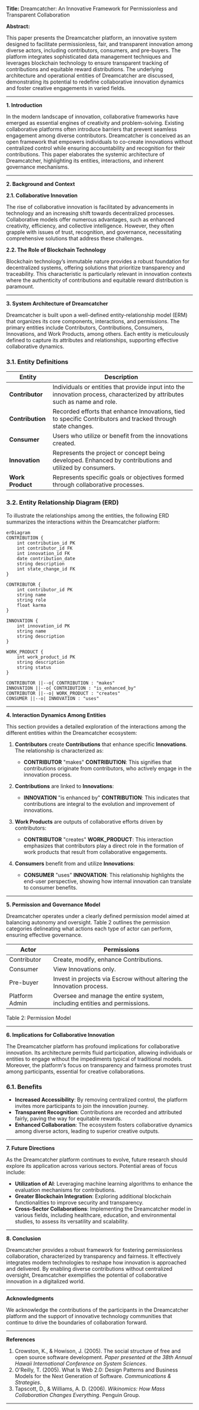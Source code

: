 **Title:** Dreamcatcher: An Innovative Framework for Permissionless and Transparent Collaboration

**Abstract:**

This paper presents the Dreamcatcher platform, an innovative system designed to facilitate permissionless, fair, and transparent innovation among diverse actors, including contributors, consumers, and pre-buyers. The platform integrates sophisticated data management techniques and leverages blockchain technology to ensure transparent tracking of contributions and equitable reward distributions. The underlying architecture and operational entities of Dreamcatcher are discussed, demonstrating its potential to redefine collaborative innovation dynamics and foster creative engagements in varied fields.

---

**1. Introduction**

In the modern landscape of innovation, collaborative frameworks have emerged as essential engines of creativity and problem-solving. Existing collaborative platforms often introduce barriers that prevent seamless engagement among diverse contributors. Dreamcatcher is conceived as an open framework that empowers individuals to co-create innovations without centralized control while ensuring accountability and recognition for their contributions. This paper elaborates the systemic architecture of Dreamcatcher, highlighting its entities, interactions, and inherent governance mechanisms.

---

**2. Background and Context**

**2.1. Collaborative Innovation**

The rise of collaborative innovation is facilitated by advancements in technology and an increasing shift towards decentralized processes. Collaborative models offer numerous advantages, such as enhanced creativity, efficiency, and collective intelligence. However, they often grapple with issues of trust, recognition, and governance, necessitating comprehensive solutions that address these challenges.

**2.2. The Role of Blockchain Technology**

Blockchain technology’s immutable nature provides a robust foundation for decentralized systems, offering solutions that prioritize transparency and traceability. This characteristic is particularly relevant in innovation contexts where the authenticity of contributions and equitable reward distribution is paramount.

---

**3. System Architecture of Dreamcatcher**

Dreamcatcher is built upon a well-defined entity-relationship model (ERM) that organizes its core components, interactions, and permissions. The primary entities include Contributors, Contributions, Consumers, Innovations, and Work Products, among others. Each entity is meticulously defined to capture its attributes and relationships, supporting effective collaborative dynamics.

### 3.1. Entity Definitions

| Entity           | Description |
|------------------|-------------|
| **Contributor** | Individuals or entities that provide input into the innovation process, characterized by attributes such as name and role. |
| **Contribution** | Recorded efforts that enhance Innovations, tied to specific Contributors and tracked through state changes. |
| **Consumer** | Users who utilize or benefit from the innovations created. |
| **Innovation** | Represents the project or concept being developed. Enhanced by contributions and utilized by consumers. |
| **Work Product** | Represents specific goals or objectives formed through collaborative processes. |

### 3.2. Entity Relationship Diagram (ERD)

To illustrate the relationships among the entities, the following ERD summarizes the interactions within the Dreamcatcher platform:

```mermaid
erDiagram
CONTRIBUTION {
    int contribution_id PK
    int contributor_id FK
    int innovation_id FK
    date contribution_date
    string description
    int state_change_id FK
}

CONTRIBUTOR {
    int contributor_id PK
    string name
    string role
    float karma
}

INNOVATION {
    int innovation_id PK
    string name
    string description
}

WORK_PRODUCT {
    int work_product_id PK
    string description
    string status
}

CONTRIBUTOR ||--o{ CONTRIBUTION : "makes"
INNOVATION ||--o{ CONTRIBUTION : "is_enhanced_by"
CONTRIBUTOR ||--o| WORK_PRODUCT : "creates"
CONSUMER ||--o| INNOVATION : "uses"
```

---

**4. Interaction Dynamics Among Entities**

This section provides a detailed exploration of the interactions among the different entities within the Dreamcatcher ecosystem:

1. **Contributors** create **Contributions** that enhance specific **Innovations**. The relationship is characterized as:
   - **CONTRIBUTOR** "makes" **CONTRIBUTION**: This signifies that contributions originate from contributors, who actively engage in the innovation process.

2. **Contributions** are linked to **Innovations**:
   - **INNOVATION** "is enhanced by" **CONTRIBUTION**: This indicates that contributions are integral to the evolution and improvement of innovations.

3. **Work Products** are outputs of collaborative efforts driven by contributors:
   - **CONTRIBUTOR** "creates" **WORK_PRODUCT**: This interaction emphasizes that contributors play a direct role in the formation of work products that result from collaborative engagements.

4. **Consumers** benefit from and utilize **Innovations**:
   - **CONSUMER** "uses" **INNOVATION**: This relationship highlights the end-user perspective, showing how internal innovation can translate to consumer benefits.

---

**5. Permission and Governance Model**

Dreamcatcher operates under a clearly defined permission model aimed at balancing autonomy and oversight. Table 2 outlines the permission categories delineating what actions each type of actor can perform, ensuring effective governance.

| Actor        | Permissions |
|--------------|-------------|
| Contributor  | Create, modify, enhance Contributions. |
| Consumer     | View Innovations only. |
| Pre-buyer    | Invest in projects via Escrow without altering the Innovation process. |
| Platform Admin| Oversee and manage the entire system, including entities and permissions. |

Table 2: Permission Model

---

**6. Implications for Collaborative Innovation**

The Dreamcatcher platform has profound implications for collaborative innovation. Its architecture permits fluid participation, allowing individuals or entities to engage without the impediments typical of traditional models. Moreover, the platform's focus on transparency and fairness promotes trust among participants, essential for creative collaborations.

### 6.1. Benefits

- **Increased Accessibility**: By removing centralized control, the platform invites more participants to join the innovation journey.
- **Transparent Recognition**: Contributions are recorded and attributed fairly, paving the way for equitable rewards.
- **Enhanced Collaboration**: The ecosystem fosters collaborative dynamics among diverse actors, leading to superior creative outputs.

---

**7. Future Directions**

As the Dreamcatcher platform continues to evolve, future research should explore its application across various sectors. Potential areas of focus include:

- **Utilization of AI**: Leveraging machine learning algorithms to enhance the evaluation mechanisms for contributions.
- **Greater Blockchain Integration**: Exploring additional blockchain functionalities to improve security and transparency.
- **Cross-Sector Collaborations**: Implementing the Dreamcatcher model in various fields, including healthcare, education, and environmental studies, to assess its versatility and scalability.

---

**8. Conclusion**

Dreamcatcher provides a robust framework for fostering permissionless collaboration, characterized by transparency and fairness. It effectively integrates modern technologies to reshape how innovation is approached and delivered. By enabling diverse contributions without centralized oversight, Dreamcatcher exemplifies the potential of collaborative innovation in a digitalized world.

---

**Acknowledgments**

We acknowledge the contributions of the participants in the Dreamcatcher platform and the support of innovative technology communities that continue to drive the boundaries of collaboration forward.

---

**References**

1. Crowston, K., & Howison, J. (2005). The social structure of free and open source software development. *Paper presented at the 38th Annual Hawaii International Conference on System Sciences*.
2. O'Reilly, T. (2005). What Is Web 2.0: Design Patterns and Business Models for the Next Generation of Software. *Communications & Strategies*.
3. Tapscott, D., & Williams, A. D. (2006). *Wikinomics: How Mass Collaboration Changes Everything*. Penguin Group.

---
